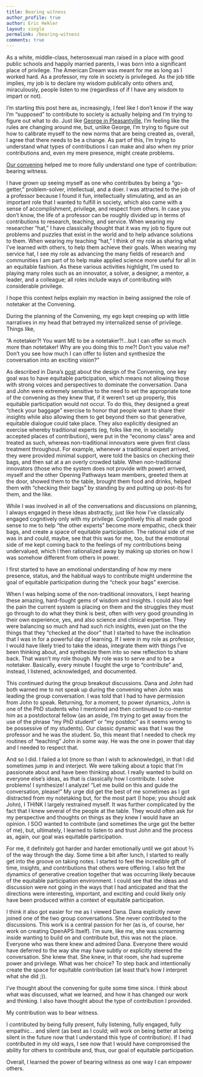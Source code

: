 ```yaml
---
title: Bearing witness
author_profile: true
author: Eric Hekler
layout: single
permalink: /bearing-witness
comments: true
---
```

As a white, middle-class, heterosexual man raised in a place with good public schools and happily married parents, I was born into a significant place of privilege.  The American Dream was meant for me as long as I worked hard. As a professor, my role in society is privileged. As the job title implies, my job is to declare my wisdom publically onto others and, miraculously, people listen to me (regardless of if I have any wisdom to impart or not).  

I’m starting this post here as, increasingly, I feel like I don’t know if the way I’m “supposed” to contribute to society is actually helping and I’m trying to figure out what to do. Just like [George in Pleasantville](https://weeklysift.com/2012/09/10/the-distress-of-the-privileged/), I’m feeling like the rules are changing around me, but, unlike George, I’m trying to figure out how to calibrate myself to the new norms that are being created as, overall, I agree that there needs to be a change. As part of this, I’m trying to understand what types of contributions I can make and also when my prior contributions and, even my mere presence, might create problems.

[Our convening](http://openingpathways.org/designing-the-convening) helped me to more fully understand one type of contribution: bearing witness. 

I have grown up seeing myself as one who contributes by being a “go-getter,” problem-solver, intellectual, and a doer.  I was attracted to the job of a professor because I found it fun, intellectually stimulating, and as an important role that I wanted to fulfill in society, which also came with a sense of accomplishment, privilege, and respect from others. In case you don’t know, the life of a professor can be roughly divided up in terms of contributions to research, teaching, and service.  When wearing my researcher “hat,” I have classically thought that it was my job to figure out problems and puzzles that exist in the world and to help advance solutions to them. When wearing my teaching “hat,” I think of my role as sharing what I’ve learned with others, to help them achieve their goals.  When wearing my service hat, I see my role as advancing the many fields of research and communities I am part of to help make applied science more useful for all in an equitable fashion. As these various activities highlight, I’m used to playing many roles such as an innovator, a solver, a designer, a mentor, a leader, and a colleague; all roles include ways of contributing with considerable privilege. 

I hope this context helps explain my reaction in being assigned the role of notetaker at the Convening. 

During the planning of the Convening, my ego kept creeping up with little narratives in my head that betrayed my internalized sense of privilege.  Things like, 

“A notetaker?! You want ME to be a notetaker?!...but I can offer so much more than notetaker! Why are you doing this to me?! Don’t you value me? Don’t you see how much I can offer to listen and synthesize the conversation into an exciting vision?”

As described in Dana’s [post](http://openingpathways.org/designing-the-convening) about the design of the Convening, one key goal was to have equitable participation, which means not allowing those with strong voices and perspectives to dominate the conversation.  Dana and John were extremely sensitive to the need to set the appropriate tone of the convening as they knew that, if it weren’t set up properly, this equitable participation would not occur.  To do this, they designed a great “check your baggage” exercise to honor that people want to share their insights while also allowing them to get beyond them so that generative, equitable dialogue could take place. They also explicitly designed an exercise whereby traditional experts (eg, folks like me, in societally accepted places of contribution), were put in the “economy class” area and treated as such, whereas non-traditional innovators were given first class treatment throughout.  For example, whenever a traditional expert arrived, they were provided minimal support, were told the basics on checking their bags, and then sat at a an overly crowded table.  When non-traditional innovators (those who the system does not provide with power) arrived, myself and the other Opening Pathways team members, greeted them at the door, showed them to the table, brought them food and drinks, helped them with “checking their bags” by standing by and putting up post-its for them, and the like.  

While I was involved in all of the conversations and discussions on planning, I always engaged in these ideas abstractly, just like how I’ve classically engaged cognitively only with my privilege. Cognitively this all made good sense to me to help “the other experts” become more empathic, check their bags, and create a space of equitable participation.  The rational side of me was in and could, maybe, see that this was for me, too, but the emotional side of me kept coming back to the feelings of my contributions being undervalued, which I then rationalized away by making up stories on how I was somehow different from others in power. 

I first started to have an emotional understanding of how my mere presence, status, and the habitual ways to contribute might undermine the goal of equitable participation during the “check your bags” exercise.  

When I was helping some of the non-traditional innovators, I kept hearing these amazing, hard-fought gems of wisdom and insights. I could also feel the pain the current system is placing on them and the struggles they must go through to do what they think is best, often with very good grounding in their own experience, yes, and also science and clinical expertise.  They were balancing so much and had such rich insights, even just on the the things that they “checked at the door” that I started to have the inclination that I was in for a powerful day of learning. If I were in my role as professor, I would have likely tried to take the ideas, integrate them with things I’ve been thinking about, and synthesize them into so new reflection to share back.  That wasn’t my role though.  My role was to serve and to be a notetaker. Basically, every minute I fought the urge to “contribute” and, instead, I listened, acknowledged, and documented.  

This continued during the group breakout discussions.  Dana and John had both warned me to not speak up during the convening when John was leading the group conversation.  I was told that I had to have permission from John to speak.  Returning, for a moment, to power dynamics, John is one of the PhD students who I mentored and then continued to co-mentor him as a postdoctoral fellow (as an aside, I’m trying to get away from the use of the phrase “my PhD student” or “my postdoc” as it seems wrong to be possessive of my students).  Our classic dynamic was that I was the professor and he was the student. So, this meant that I needed to check my routines of “teaching” John in some way.  He was the one in power that day and I needed to respect that.  

And so I did.  I failed a lot (more so than I wish to acknowledge), in that I did sometimes jump in and interject.  We were talking about a topic that I’m passionate about and have been thinking about.  I really wanted to build on everyone else’s ideas, as that is classically how I contribute.  I solve problems! I synthesize!  I analyze!  “Let me build on this and guide the conversation, please!”  My urge did get the best of me sometimes as I got distracted from my notetaking but, for the most part (I hope; you should ask John), I THINK I largely restrained myself.  It was further complicated by the fact that I knew several of the people at the table.  They would often ask for my perspective and thoughts on things as they knew I would have an opinion.  I SOO wanted to contribute (and sometimes the urge got the better of me), but, ultimately, I learned to listen to and trust John and the process as, again, our goal was equitable participation. 

For me, it definitely got harder and harder emotionally until we got about ⅔ of the way through the day.  Some time a bit after lunch, I started to really get into the groove on taking notes. I started to feel the incredible gift of time, insights, and contributions that others were offering.  I also felt the dynamics of generative creation together that was occurring likely because of the equitable participation environment.  I could see that the ideas and discussion were not going in the ways that I had anticipated and that the directions were interesting, important, and exciting and could likely only have been produced within a context of equitable participation. 

I think it also got easier for me as I viewed Dana.  Dana explicitly never joined one of the two group conversations.  She never contributed to the discussions.  This work is a central passion for her (as is, of course, her work on creating OpenAPS itself). I’m sure, like me, she was screaming inside wanting to build on and contribute but, this was not the place.  Everyone who was there knew and admired Dana.  Everyone there would have deferred to the way she may have subtly or explicitly steered the conversation.  She knew that.  She knew, in that room, she had supreme power and privilege.  What was her choice?  To step back and intentionally create the space for equitable contribution (at least that’s how I interpret what she did ;)). 

I’ve thought about the convening for quite some time since.  I think about what was discussed, what we learned, and how it has changed our work and thinking. I also have thought about the type of contribution I provided. 

My contribution was to bear witness. 

I contributed by being fully present, fully listening, fully engaged, fully empathic… and silent (as best as I could; will work on being better at being silent in the future now that I understand this type of contribution). If I had contributed in my old ways, I see now that I would have compromised the ability for others to contribute and, thus, our goal of equitable participation. 

Overall, I learned the power of bearing witness as one way I can empower others. 
